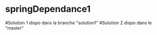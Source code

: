 # springDependance1

#Solution 1 dispo dans la branche "solution1"
#Solution 2 dispo dans le "master"
